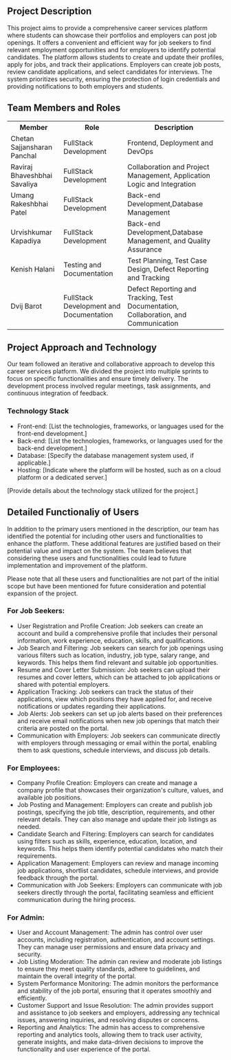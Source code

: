 


<!DOCTYPE html>
<html>
<head>
</head>
<body>
  <h2>Project Description</h2>

  <p>This project aims to provide a comprehensive career services platform where students can showcase their portfolios and employers can post job openings. It offers a convenient and efficient way for job seekers to find relevant employment opportunities and for employers to identify potential candidates. The platform allows students to create and update their profiles, apply for jobs, and track their applications. Employers can create job posts, review candidate applications, and select candidates for interviews. The system prioritizes security, ensuring the protection of login credentials and providing notifications to both employers and students.</p>

  <h2>Team Members and Roles</h2>

  <table>
    <tr>
      <th>Member</th>
      <th>Role</th>
      <th>Description</th>
    </tr>
    <tr>
      <td>Chetan Sajjansharan Panchal</td>
      <td>FullStack Development</td>
      <td>Frontend, Deployment and DevOps</td>
    </tr>
    <tr>
      <td>Raviraj Bhaveshbhai Savaliya</td>
      <td>FullStack Development</td>
      <td>Collaboration and Project Management, Application Logic and Integration</td>
    </tr>
    <tr>
      <td>Umang Rakeshbhai Patel</td>
      <td>FullStack Development</td>
      <td>Back-end Development,Database Management</td>
    </tr>
    <tr>
      <td>Urvishkumar Kapadiya</td>
      <td>FullStack Development</td>
      <td>Back-end Development,Database Management, and Quality Assurance</td>
    </tr>
    <tr>
      <td>Kenish Halani</td>
      <td>Testing and Documentation</td>
      <td>Test Planning, Test Case Design, Defect Reporting and Tracking</td>
    </tr>
    <tr>
      <td>Dvij Barot</td>
      <td>FullStack Development and Documentation</td>
      <td>Defect Reporting and Tracking, Test Documentation, Collaboration, and Communication</td>
    </tr>
  </table>

  <h2>Project Approach and Technology</h2>

  <p>Our team followed an iterative and collaborative approach to develop this career services platform. We divided the project into multiple sprints to focus on specific functionalities and ensure timely delivery. The development process involved regular meetings, task assignments, and continuous integration of feedback.</p>

  <h3>Technology Stack</h3>

  <ul>
    <li>Front-end: [List the technologies, frameworks, or languages used for the front-end development.]</li>
    <li>Back-end: [List the technologies, frameworks, or languages used for the back-end development.]</li>
    <li>Database: [Specify the database management system used, if applicable.]</li>
    <li>Hosting: [Indicate where the platform will be hosted, such as on a cloud platform or a dedicated server.]</li>
  </ul>

  <p>[Provide details about the technology stack utilized for the project.]</p>

  <h2>Detailed Functionaliy of Users</h2>

  <p>In addition to the primary users mentioned in the description, our team has identified the potential for including other users and functionalities to enhance the platform. These additional features are justified based on their potential value and impact on the system. The team believes that considering these users and functionalities could lead to future implementation and improvement of the platform.</p>

  <p>Please note that all these users and functionalities are not part of the initial scope but have been mentioned for future consideration and potential expansion of the project.</p>


  <h3>For Job Seekers:</h3>
  <ul>
    <li>User Registration and Profile Creation: Job seekers can create an account and build a comprehensive profile that includes their personal information, work experience, education, skills, and qualifications.</li>
    <li>Job Search and Filtering: Job seekers can search for job openings using various filters such as location, industry, job type, salary range, and keywords. This helps them find relevant and suitable job opportunities.</li>
    <li>Resume and Cover Letter Submission: Job seekers can upload their resumes and cover letters, which can be attached to job applications or shared with potential employers.</li>
    <li>Application Tracking: Job seekers can track the status of their applications, view which positions they have applied for, and receive notifications or updates regarding their applications.</li>
    <li>Job Alerts: Job seekers can set up job alerts based on their preferences and receive email notifications when new job openings that match their criteria are posted on the portal.</li>
    <li>Communication with Employers: Job seekers can communicate directly with employers through messaging or email within the portal, enabling them to ask questions, schedule interviews, and discuss job details.</li>
  </ul>

  <h3>For Employees:</h3>
  <ul>
    <li>Company Profile Creation: Employers can create and manage a company profile that showcases their organization's culture, values, and available job positions.</li>
    <li>Job Posting and Management: Employers can create and publish job postings, specifying the job title, description, requirements, and other relevant details. They can also manage and update their job listings as needed.</li>
    <li>Candidate Search and Filtering: Employers can search for candidates using filters such as skills, experience, education, location, and keywords. This helps them identify potential candidates who match their requirements.</li>
    <li>Application Management: Employers can review and manage incoming job applications, shortlist candidates, schedule interviews, and provide feedback through the portal.</li>
    <li>Communication with Job Seekers: Employers can communicate with job seekers directly through the portal, facilitating seamless and efficient communication during the hiring process.</li>
  </ul>

  <h3>For Admin:</h3>
  <ul>
    <li>User and Account Management: The admin has control over user accounts, including registration, authentication, and account settings. They can manage user permissions and ensure data privacy and security.</li>
    <li>Job Listing Moderation: The admin can review and moderate job listings to ensure they meet quality standards, adhere to guidelines, and maintain the overall integrity of the portal.</li>
    <li>System Performance Monitoring: The admin monitors the performance and stability of the job portal, ensuring that it operates smoothly and efficiently.</li>
    <li>Customer Support and Issue Resolution: The admin provides support and assistance to job seekers and employers, addressing any technical issues, answering inquiries, and resolving disputes or concerns.</li>
    <li>Reporting and Analytics: The admin has access to comprehensive reporting and analytics tools, allowing them to track user activity, generate insights, and make data-driven decisions to improve the functionality and user experience of the portal.</li>
  </ul>
</body>
</html>


